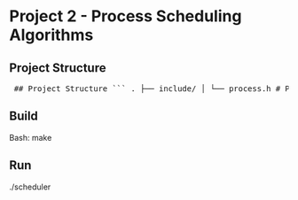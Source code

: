 # Project 2 - Process Scheduling Algorithms

## Project Structure

<pre> ## Project Structure ``` . ├── include/ │ └── process.h # Process data structures and constants ├── src/ │ ├── main.c # Main driver program │ ├── fcfs.c # FCFS scheduling implementation │ ├── sjf.c # SJF scheduling implementation │ └── common.c # Shared utilities ├── Makefile # Build instructions └── README.md # This file ``` </pre>


## Build

Bash: make

## Run

./scheduler

